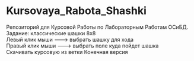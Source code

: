 # Kursovaya_Rabota_Shashki
Репозиторий для Курсовой Работы по Лабораторным Работам ОСиБД. Задание: классические шашки 8x8               
Левый клик мыши ---> выбрать шашку для хода                  
Правый клик мыши ---> выбрать поле куда пойдет шашка               
Скачивать курсовую из ветки Конечная версия                   

